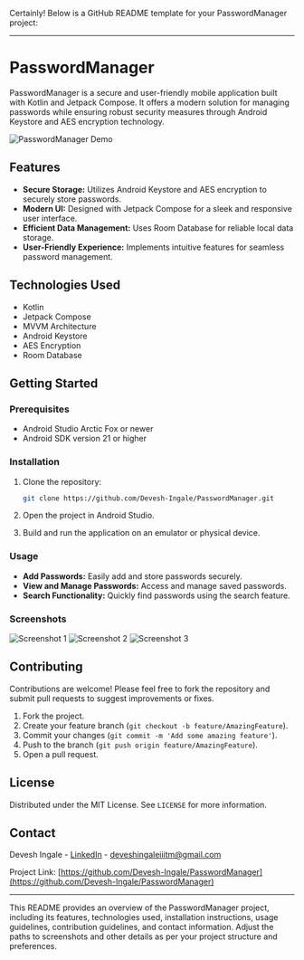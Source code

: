 Certainly! Below is a GitHub README template for your PasswordManager project:

---

# PasswordManager

PasswordManager is a secure and user-friendly mobile application built with Kotlin and Jetpack Compose. It offers a modern solution for managing passwords while ensuring robust security measures through Android Keystore and AES encryption technology.

![PasswordManager Demo](demo.gif)

## Features

- **Secure Storage:** Utilizes Android Keystore and AES encryption to securely store passwords.
- **Modern UI:** Designed with Jetpack Compose for a sleek and responsive user interface.
- **Efficient Data Management:** Uses Room Database for reliable local data storage.
- **User-Friendly Experience:** Implements intuitive features for seamless password management.

## Technologies Used

- Kotlin
- Jetpack Compose
- MVVM Architecture
- Android Keystore
- AES Encryption
- Room Database

## Getting Started

### Prerequisites

- Android Studio Arctic Fox or newer
- Android SDK version 21 or higher

### Installation

1. Clone the repository:

   ```bash
   git clone https://github.com/Devesh-Ingale/PasswordManager.git
   ```

2. Open the project in Android Studio.

3. Build and run the application on an emulator or physical device.

### Usage

- **Add Passwords:** Easily add and store passwords securely.
- **View and Manage Passwords:** Access and manage saved passwords.
- **Search Functionality:** Quickly find passwords using the search feature.

### Screenshots

![Screenshot 1](screenshots/screenshot1.png)
![Screenshot 2](screenshots/screenshot2.png)
![Screenshot 3](screenshots/screenshot3.png)

## Contributing

Contributions are welcome! Please feel free to fork the repository and submit pull requests to suggest improvements or fixes.

1. Fork the project.
2. Create your feature branch (`git checkout -b feature/AmazingFeature`).
3. Commit your changes (`git commit -m 'Add some amazing feature'`).
4. Push to the branch (`git push origin feature/AmazingFeature`).
5. Open a pull request.

## License

Distributed under the MIT License. See `LICENSE` for more information.

## Contact

Devesh Ingale - [LinkedIn](https://www.linkedin.com/in/devesh-ingale/) - deveshingaleiiitm@gmail.com

Project Link: [https://github.com/Devesh-Ingale/PasswordManager](https://github.com/Devesh-Ingale/PasswordManager)

---

This README provides an overview of the PasswordManager project, including its features, technologies used, installation instructions, usage guidelines, contribution guidelines, and contact information. Adjust the paths to screenshots and other details as per your project structure and preferences.
